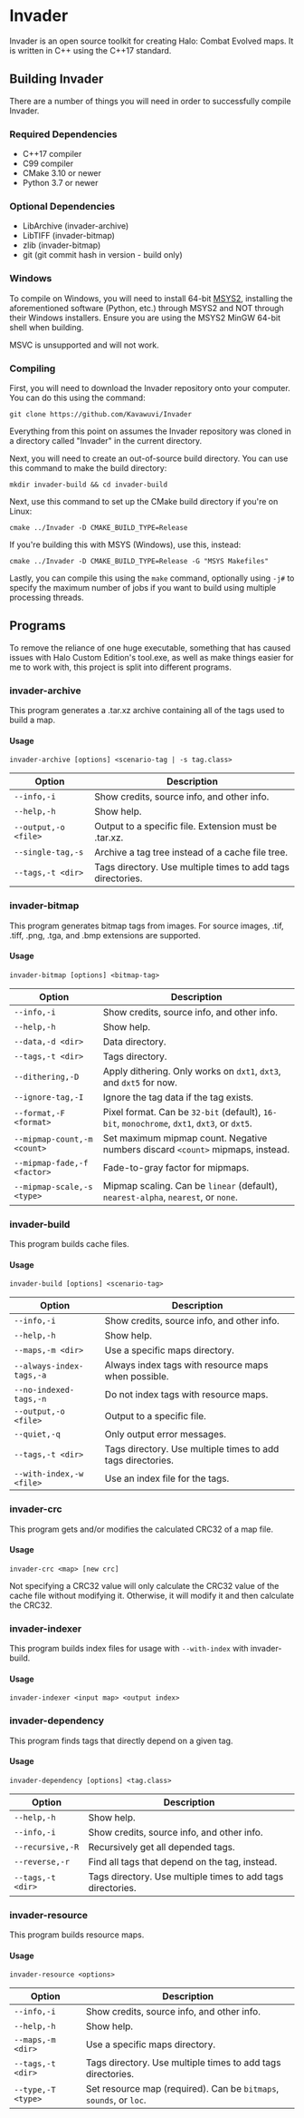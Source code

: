 # Invader
Invader is an open source toolkit for creating Halo: Combat Evolved maps. It is written in C++ using the C++17 standard.

## Building Invader
There are a number of things you will need in order to successfully compile Invader.

### Required Dependencies
* C++17 compiler
* C99 compiler
* CMake 3.10 or newer
* Python 3.7 or newer

### Optional Dependencies
* LibArchive (invader-archive)
* LibTIFF (invader-bitmap)
* zlib (invader-bitmap)
* git (git commit hash in version - build only)

### Windows
To compile on Windows, you will need to install 64-bit [MSYS2](https://www.msys2.org/), installing the aforementioned
software (Python, etc.) through MSYS2 and NOT through their Windows installers. Ensure you are using the MSYS2 MinGW
64-bit shell when building.

MSVC is unsupported and will not work.

### Compiling
First, you will need to download the Invader repository onto your computer. You can do this using the command:
```
git clone https://github.com/Kavawuvi/Invader
```

Everything from this point on assumes the Invader repository was cloned in a directory called "Invader" in the
current directory.

Next, you will need to create an out-of-source build directory. You can use this command to make the build
directory:
```
mkdir invader-build && cd invader-build
```

Next, use this command to set up the CMake build directory if you're on Linux:
```
cmake ../Invader -D CMAKE_BUILD_TYPE=Release
```

If you're building this with MSYS (Windows), use this, instead:
```
cmake ../Invader -D CMAKE_BUILD_TYPE=Release -G "MSYS Makefiles"
```

Lastly, you can compile this using the `make` command, optionally using `-j#` to specify the maximum number of jobs if
you want to build using multiple processing threads.

## Programs
To remove the reliance of one huge executable, something that has caused issues with Halo Custom Edition's tool.exe, as
well as make things easier for me to work with, this project is split into different programs.

### invader-archive
This program generates a .tar.xz archive containing all of the tags used to build a map.

#### Usage
`invader-archive [options] <scenario-tag | -s tag.class>`

| Option | Description |
| --- | --- |
| `--info,-i` | Show credits, source info, and other info. |
| `--help,-h` | Show help. |
| `--output,-o <file>` | Output to a specific file. Extension must be .tar.xz. |
| `--single-tag,-s` | Archive a tag tree instead of a cache file tree. |
| `--tags,-t <dir>` | Tags directory. Use multiple times to add tags directories. |

### invader-bitmap
This program generates bitmap tags from images. For source images, .tif, .tiff, .png, .tga, and .bmp extensions are
supported.

#### Usage
`invader-bitmap [options] <bitmap-tag>`

| Option | Description |
| --- | --- |
| `--info,-i` | Show credits, source info, and other info. |
| `--help,-h` | Show help. |
| `--data,-d <dir>` | Data directory. |
| `--tags,-t <dir>` | Tags directory. |
| `--dithering,-D` | Apply dithering. Only works on `dxt1`, `dxt3`, and `dxt5` for now. |
| `--ignore-tag,-I` | Ignore the tag data if the tag exists. |
| `--format,-F <format>` | Pixel format. Can be `32-bit` (default), `16-bit`, `monochrome`, `dxt1`, `dxt3`, or `dxt5`. |
| `--mipmap-count,-m <count>` | Set maximum mipmap count. Negative numbers discard `<count>` mipmaps, instead. |
| `--mipmap-fade,-f <factor>` | Fade-to-gray factor for mipmaps. |
| `--mipmap-scale,-s <type>` | Mipmap scaling. Can be `linear` (default), `nearest-alpha`, `nearest`, or `none`. |

### invader-build
This program builds cache files.

#### Usage
`invader-build [options] <scenario-tag>`

| Option | Description |
| --- | --- |
| `--info,-i` | Show credits, source info, and other info. |
| `--help,-h` | Show help. |
| `--maps,-m <dir>` | Use a specific maps directory. |
| `--always-index-tags,-a` | Always index tags with resource maps when possible. |
| `--no-indexed-tags,-n` | Do not index tags with resource maps. |
| `--output,-o <file>` | Output to a specific file. |
| `--quiet,-q` | Only output error messages. |
| `--tags,-t <dir>` | Tags directory. Use multiple times to add tags directories. |
| `--with-index,-w <file>` | Use an index file for the tags. |

### invader-crc
This program gets and/or modifies the calculated CRC32 of a map file.

#### Usage
`invader-crc <map> [new crc]`

Not specifying a CRC32 value will only calculate the CRC32 value of the cache file without modifying it. Otherwise, it
will modify it and then calculate the CRC32.

### invader-indexer
This program builds index files for usage with `--with-index` with invader-build.

#### Usage
`invader-indexer <input map> <output index>`

### invader-dependency
This program finds tags that directly depend on a given tag.

#### Usage
`invader-dependency [options] <tag.class>`

| Option | Description |
| --- | --- |
| `--help,-h` | Show help. |
| `--info,-i` | Show credits, source info, and other info. |
| `--recursive,-R` | Recursively get all depended tags. |
| `--reverse,-r` | Find all tags that depend on the tag, instead. |
| `--tags,-t <dir>` | Tags directory. Use multiple times to add tags directories. |

### invader-resource
This program builds resource maps.

#### Usage
`invader-resource <options>`

| Option | Description |
| --- | --- |
| `--info,-i` | Show credits, source info, and other info. |
| `--help,-h` | Show help. |
| `--maps,-m <dir>` | Use a specific maps directory. |
| `--tags,-t <dir>` | Tags directory. Use multiple times to add tags directories. |
| `--type,-T <type>` | Set resource map (required). Can be `bitmaps`, `sounds`, or `loc`. |
